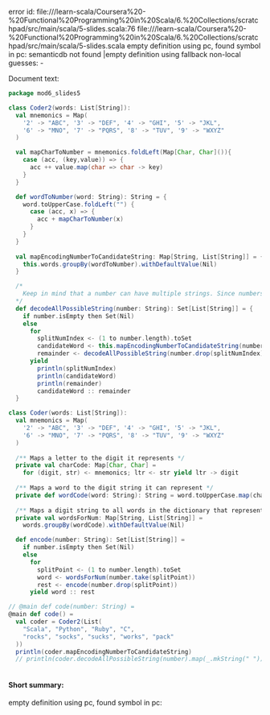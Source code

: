 error id: file://<WORKSPACE>/learn-scala/Coursera%20-%20Functional%20Programming%20in%20Scala/6.%20Collections/scratchpad/src/main/scala/5-slides.scala:76
file://<WORKSPACE>/learn-scala/Coursera%20-%20Functional%20Programming%20in%20Scala/6.%20Collections/scratchpad/src/main/scala/5-slides.scala
empty definition using pc, found symbol in pc: 
semanticdb not found
|empty definition using fallback
non-local guesses:
	 -

Document text:

```scala
package mod6_slides5

class Coder2(words: List[String]):
  val mnemonics = Map(
    '2' -> "ABC", '3' -> "DEF", '4' -> "GHI", '5' -> "JKL",
    '6' -> "MNO", '7' -> "PQRS", '8' -> "TUV", '9' -> "WXYZ"
  )

  val mapCharToNumber = mnemonics.foldLeft(Map[Char, Char]()){
    case (acc, (key,value)) => {
      acc ++ value.map(char => char -> key)
    }
  }

  def wordToNumber(word: String): String = {
    word.toUpperCase.foldLeft("") {
      case (acc, x) => {
        acc + mapCharToNumber(x)
      }
    }
  }
  
  val mapEncodingNumberToCandidateString: Map[String, List[String]] = {
    this.words.groupBy(wordToNumber).withDefaultValue(Nil)
  }

  /* 
    Keep in mind that a number can have multiple strings. Since numbers do not indicate white space, you could easily end up with multiple possible values. A stupid example would be like 12345. This could end up be "AB CDE", or "ABC DE". `encode()` needs to take this into account
  */
  def decodeAllPossibleString(number: String): Set[List[String]] = {
    if number.isEmpty then Set(Nil)
    else  
      for
        splitNumIndex <- (1 to number.length).toSet
        candidateWord <- this.mapEncodingNumberToCandidateString(number.take(splitNumIndex))
        remainder <- decodeAllPossibleString(number.drop(splitNumIndex))
      yield
        println(splitNumIndex) 
        println(candidateWord)
        println(remainder)
        candidateWord :: remainder
  }

class Coder(words: List[String]):
  val mnemonics = Map(
    '2' -> "ABC", '3' -> "DEF", '4' -> "GHI", '5' -> "JKL",
    '6' -> "MNO", '7' -> "PQRS", '8' -> "TUV", '9' -> "WXYZ"
  )
  
  /** Maps a letter to the digit it represents */
  private val charCode: Map[Char, Char] =
    for (digit, str) <- mnemonics; ltr <- str yield ltr -> digit
  
  /** Maps a word to the digit string it can represent */
  private def wordCode(word: String): String = word.toUpperCase.map(charCode)
  
  /** Maps a digit string to all words in the dictionary that represent it */
  private val wordsForNum: Map[String, List[String]] =
    words.groupBy(wordCode).withDefaultValue(Nil)

  def encode(number: String): Set[List[String]] =
    if number.isEmpty then Set(Nil)
    else
      for
        splitPoint <- (1 to number.length).toSet
        word <- wordsForNum(number.take(splitPoint))
        rest <- encode(number.drop(splitPoint))
      yield word :: rest

// @main def code(number: String) =
@main def code() =
  val coder = Coder2(List(
    "Scala", "Python", "Ruby", "C",
    "rocks", "socks", "sucks", "works", "pack"
  ))
  println(coder.mapEncodingNumberToCandidateString)
  // println(coder.decodeAllPossibleString(number).map(_.mkString(" ")))
  
```

#### Short summary: 

empty definition using pc, found symbol in pc: 